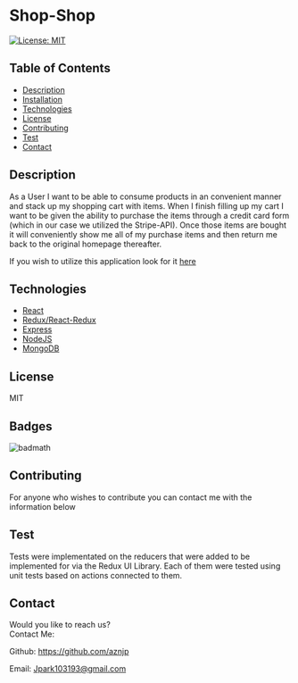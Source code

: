 # Shop-Shop

[![License: MIT](https://img.shields.io/badge/License-MIT-yellow.svg)](https://opensource.org/licenses/MIT)

## Table of Contents

* [Description](#Description)
* [Installation](#Installation)
* [Technologies](#Technologies)
* [License](#License)
* [Contributing](#Contributing)
* [Test](#Test)
* [Contact](#Contact)

## Description
 As a User I want to be able to consume products in an convenient manner and stack up my shopping cart with items. 
 When I finish filling up my cart I want to be given the ability to purchase the items through a credit card form (which in our case we utilized the Stripe-API). Once those items are bought it will conveniently show me all of my purchase items and then return me back to the original homepage thereafter.

 If you wish to utilize this application look for it [here](https://shop-shop1031.herokuapp.com/)
     
## Technologies
* [React](https://reactjs.org/)
* [Redux/React-Redux](https://react-redux.js.org/)
* [Express](https://expressjs.com/)
* [NodeJS](https://nodejs.org/en/)
* [MongoDB](https://docs.mongodb.com/manual/)


## License
MIT  

## Badges
![badmath](https://img.shields.io/github/languages/top/nielsenjared/badmath)

## Contributing
For anyone who wishes to contribute you can contact me with the information below

## Test
Tests were implementated on the reducers that were added to be implemented for via the Redux UI Library. Each of them were tested using unit tests based on actions connected to them. 

## Contact

Would you like to reach us?
</br>
Contact Me:

Github: https://github.com/aznjp

Email: Jpark103193@gmail.com